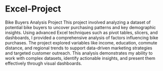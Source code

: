 # Excel-Project
Bike Buyers Analysis Project
This project involved analyzing a dataset of potential bike buyers to uncover purchasing patterns and key demographic insights. Using advanced Excel techniques such as pivot tables, slicers, and dashboards, I provided a comprehensive analysis of factors influencing bike purchases. The project explored variables like income, education, commute distance, and regional trends to support data-driven marketing strategies and targeted customer outreach. This analysis demonstrates my ability to work with complex datasets, identify actionable insights, and present them effectively through visual dashboards.
